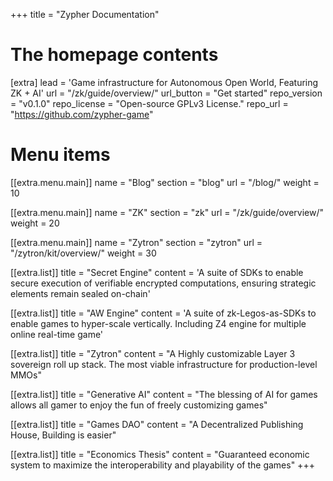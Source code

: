+++
title = "Zypher Documentation"


# The homepage contents
[extra]
lead = 'Game infrastructure for Autonomous Open World, Featuring ZK + AI'
url = "/zk/guide/overview/"
url_button = "Get started"
repo_version = "v0.1.0"
repo_license = "Open-source GPLv3 License."
repo_url = "https://github.com/zypher-game"

# Menu items
[[extra.menu.main]]
name = "Blog"
section = "blog"
url = "/blog/"
weight = 10

[[extra.menu.main]]
name = "ZK"
section = "zk"
url = "/zk/guide/overview/"
weight = 20

[[extra.menu.main]]
name = "Zytron"
section = "zytron"
url = "/zytron/kit/overview/"
weight = 30

[[extra.list]]
title = "Secret Engine"
content = 'A suite of SDKs to enable secure execution of verifiable encrypted computations, ensuring strategic elements remain sealed on-chain'

[[extra.list]]
title = "AW Engine"
content = 'A suite of zk-Legos-as-SDKs to enable games to hyper-scale vertically. Including Z4 engine for multiple online real-time game'

[[extra.list]]
title = "Zytron"
content = "A Highly customizable Layer 3 sovereign roll up stack. The most viable infrastructure for production-level MMOs"

[[extra.list]]
title = "Generative AI"
content = "The blessing of AI for games allows all gamer to enjoy the fun of freely customizing games"

[[extra.list]]
title = "Games DAO"
content = "A Decentralized Publishing House, Building is easier"

[[extra.list]]
title = "Economics Thesis"
content = "Guaranteed economic system to maximize the interoperability and playability of the games"
+++
